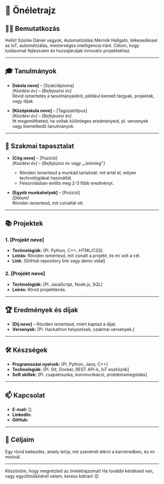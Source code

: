 # 📄 Önéletrajz

## 🧑‍💼 Bemutatkozás
Helló! Szürke Dániel vagyok, Automatizálási Mérnök Hallgató, lelkesedéssel az IoT, automatizálás, mesterséges intelligencia iránt. Célom, hogy tudásomat fejlesszem és hozzájáruljak innovatív projektekhez.

---

## 🎓 Tanulmányok
- **[Iskola neve]** – [Szak/diploma]  
  *[Kezdési év] – [Befejezési év]*  
  Rövid ismertetés a tanulmányaidról, például kiemelt tárgyak, projektek, vagy díjak.

- **[Középiskola neve]** – [Tagozat/típus]  
  *[Kezdési év] – [Befejezési év]*  
  Itt megemlítheted, ha voltak különleges eredményeid, pl. versenyek vagy kiemelkedő tanulmányok.

---

## 💼 Szakmai tapasztalat
- **[Cég neve]** – [Pozíció]  
  *[Kezdési év] – [Befejezési év vagy „Jelenleg”]*  
  - Röviden ismertesd a munkád tartalmát: mit értél el, milyen technológiákat használtál.  
  - Felsorolásban említs meg 2-3 főbb eredményt.  

- **[Egyéb munkahelyek]** – [Pozíció]  
  *[Dátum]*  
  Röviden ismertesd, mit csináltál ott.

---

## 📚 Projektek
### **1. [Projekt neve]**
- **Technológiák:** [Pl. Python, C++, HTML/CSS]  
- **Leírás:** Röviden ismertesd, mit csinált a projekt, és mi volt a cél.  
- **Link:** [GitHub repository link vagy demo oldal]

### **2. [Projekt neve]**
- **Technológiák:** [Pl. JavaScript, Node.js, SQL]  
- **Leírás:** Rövid projektleírás.  

---

## 🏆 Eredmények és díjak
- **[Díj neve]** – Röviden ismertesd, miért kaptad a díjat.  
- **Versenyek:** [Pl. Hackathon helyezések, szakmai versenyek.]  

---

## 🛠️ Készségek
- **Programozási nyelvek:** [Pl. Python, Java, C++]  
- **Technológiák:** [Pl. Git, Docker, REST API-k, IoT eszközök]  
- **Soft skillek:** [Pl. csapatmunka, kommunikáció, problémamegoldás]  

---

## 📫 Kapcsolat
- **E-mail:** []  
- **LinkedIn:**
- **GitHub:**  

---

## 🎯 Céljaim
Egy rövid bekezdés, amely leírja, mit szeretnél elérni a karrieredben, és mi motivál.

---

Köszönöm, hogy megnézted az önéletrajzomat! Ha további kérdésed van, vagy együttműködnél velem, keress bátran! 😊
